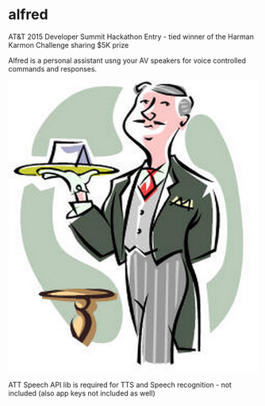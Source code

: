 alfred
======

AT&T 2015 Developer Summit Hackathon Entry - tied winner of the Harman Karmon Challenge sharing $5K prize

Alfred is a personal assistant usng your AV speakers for voice controlled commands and responses.

![Alfred](res/drawable/alfred.png?raw=true)

ATT Speech API lib is required for TTS and Speech recognition - not included (also app keys not included as well)
